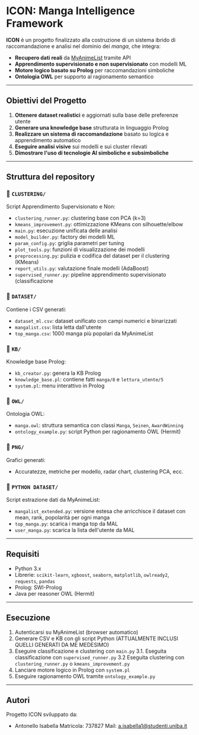 # ICON: Manga Intelligence Framework

**ICON** è un progetto finalizzato alla costruzione di un sistema ibrido di raccomandazione e analisi nel dominio dei *manga*, che integra:

- **Recupero dati reali** da [MyAnimeList](https://myanimelist.net/) tramite API
- **Apprendimento supervisionato e non supervisionato** con modelli ML
- **Motore logico basato su Prolog** per raccomandazioni simboliche
- **Ontologia OWL** per supporto al ragionamento semantico

---

## Obiettivi del Progetto

1. **Ottenere dataset realistici** e aggiornati sulla base delle preferenze utente
2. **Generare una knowledge base** strutturata in linguaggio Prolog
3. **Realizzare un sistema di raccomandazione** basato su logica e apprendimento automatico
4. **Eseguire analisi visive** sui modelli e sui cluster rilevati
5. **Dimostrare l'uso di tecnologie AI simboliche e subsimboliche**

---

## Struttura del repository

### 📁 `CLUSTERING/`
Script Apprendimento Supervisionato e Non:
- `clustering_runner.py`: clustering base con PCA (k=3)
- `kmeans_improvement.py`: ottimizzazione KMeans con silhouette/elbow
- `main.py`: esecuzione unificata delle analisi
- `model_builder.py`: factory dei modelli ML
- `param_config.py`: griglia parametri per tuning
- `plot_tools.py`: funzioni di visualizzazione dei modelli
- `preprocessing.py`: pulizia e codifica del dataset per il clustering (KMeans)
- `report_utils.py`: valutazione finale modelli (AdaBoost)
- `supervised_runner.py`: pipeline apprendimento supervisionato (classificazione

### 📁 `DATASET/`
Contiene i CSV generati:
- `dataset_ml.csv`: dataset unificato con campi numerici e binarizzati
- `mangalist.csv`: lista letta dall'utente
- `top_manga.csv`: 1000 manga più popolari da MyAnimeList

### 📁 `KB/`
Knowledge base Prolog:
- `kb_creator.py`: genera la KB Prolog
- `knowledge_base.pl`: contiene fatti `manga/8` e `lettura_utente/5`
- `system.pl`: menu interattivo in Prolog

### 📁 `OWL/`
Ontologia OWL:
- `manga.owl`: struttura semantica con classi `Manga`, `Seinen`, `AwardWinning`
- `ontology_example.py`: script Python per ragionamento OWL (Hermit)

### 📁 `PNG/`
Grafici generati:
- Accuratezze, metriche per modello, radar chart, clustering PCA, ecc.

### 📁 `PYTHON DATASET/`
Script estrazione dati da MyAnimeList:
- `mangalist_extended.py`: versione estesa che arricchisce il dataset con mean, rank, popolarità per ogni manga
- `top_manga.py`: scarica i manga top da MAL
- `user_manga.py`: scarica la lista dell'utente da MAL

---

## Requisiti

- Python 3.x
- Librerie: `scikit-learn`, `xgboost`, `seaborn`, `matplotlib`, `owlready2`, `requests`, `pandas`
- Prolog: SWI-Prolog
- Java per reasoner OWL (Hermit)

---

## Esecuzione

1. Autenticarsi su MyAnimeList (browser automatico)
2. Generare CSV e KB con gli script Python (ATTUALMENTE INCLUSI QUELLI GENERATI DA ME MEDESIMO)
3. Eseguire classificazione e clustering con `main.py`
  3.1. Eseguita classificazione con `supervised_runner.py`
  3.2 Eseguita clustering con `clustering_runner.py` o `kmeans_improvement.py`
4. Lanciare motore logico in Prolog con `system.pl`
5. Eseguire ragionamento OWL tramite `ontology_example.py`

---

## Autori

Progetto ICON sviluppato da:
- Antonello Isabella 
  Matricola: 737827
  Mail: a.isabella1@studenti.uniba.it
